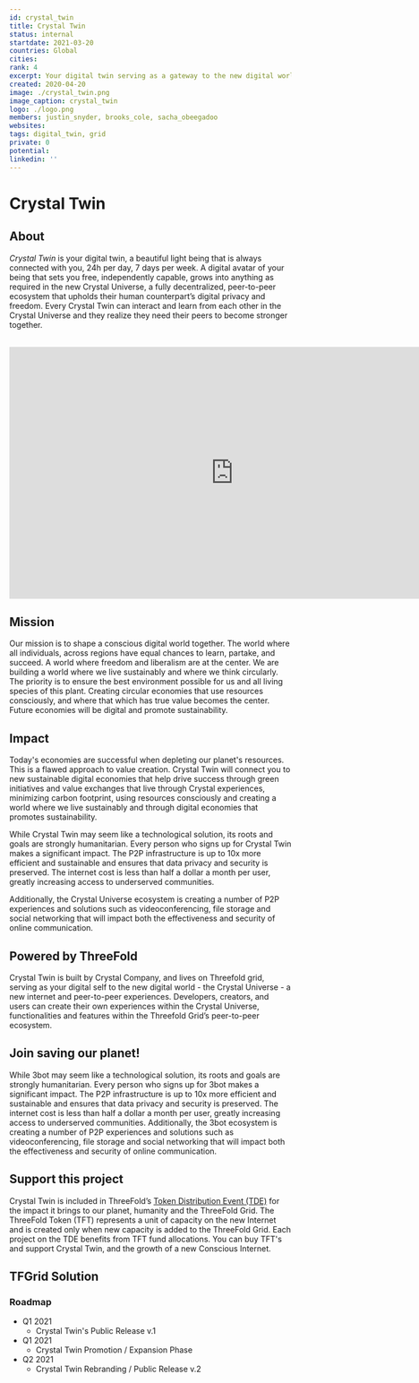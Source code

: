 ```yaml
---
id: crystal_twin
title: Crystal Twin
status: internal
startdate: 2021-03-20
countries: Global
cities:
rank: 4
excerpt: Your digital twin serving as a gateway to the new digital world of peer-to-peer experiences.
created: 2020-04-20
image: ./crystal_twin.png
image_caption: crystal_twin
logo: ./logo.png
members: justin_snyder, brooks_cole, sacha_obeegadoo
websites:
tags: digital_twin, grid
private: 0
potential:
linkedin: ''
---
```



# Crystal Twin

## About

*Crystal Twin* is your digital twin, a beautiful light being that is always connected with you, 24h per day, 7 days per week. A digital avatar of your being that sets you free, independently capable, grows into anything as required in the new Crystal Universe, a fully decentralized, peer-to-peer ecosystem that upholds their human counterpart’s  digital privacy and freedom. Every Crystal Twin can interact and learn from each other in the Crystal Universe and they realize they need their peers to become stronger together.

<BR>

<iframe src="https://player.vimeo.com/video/412762729" width="800" height="450" frameborder="0" allow="autoplay; fullscreen" allowfullscreen></iframe>

<BR>

## Mission

Our mission is to shape a conscious digital world together. The world where all individuals, across regions have equal chances to learn, partake, and succeed. A world where freedom and liberalism are at the center. We are building a world where we live sustainably and where we think circularly. The priority is to ensure the best environment possible for us and all living species of this plant. Creating circular economies that use resources consciously, and where that which has true value becomes the center. Future economies will be digital and promote sustainability.

## Impact

Today's economies are successful when depleting our planet's resources. This is a flawed approach to value creation. Crystal Twin will connect you to new sustainable digital economies that help drive success through green initiatives and value exchanges that live through Crystal experiences, minimizing carbon footprint, using resources consciously and creating a world where we live sustainably and through digital economies that promotes sustainability.

While Crystal Twin may seem like a technological solution, its roots and goals are strongly humanitarian. Every person who signs up for Crystal Twin makes a significant impact. The P2P infrastructure is up to 10x more efficient and sustainable and ensures that data privacy and security is preserved. The internet cost is less than half a dollar a month per user, greatly increasing access to underserved communities. 

Additionally, the Crystal Universe ecosystem is creating a number of P2P experiences and solutions such as videoconferencing, file storage and social networking that will impact both the effectiveness and security of online communication.

 ## Powered by ThreeFold  

Crystal Twin is built by Crystal Company, and lives on Threefold grid, serving as your digital self to the new digital world - the Crystal Universe - a new internet and peer-to-peer experiences. Developers, creators, and users can create their own experiences within the Crystal Universe, functionalities and features within the Threefold Grid’s peer-to-peer ecosystem.

 ## Join saving our planet!

While 3bot may seem like a technological solution, its roots and goals are strongly humanitarian. Every person who signs up for 3bot makes a significant impact. The P2P infrastructure is up to 10x more efficient and sustainable and ensures that data privacy and security is preserved. The internet cost is less than half a dollar a month per user, greatly increasing access to underserved communities. Additionally, the 3bot ecosystem is creating a number of P2P experiences and solutions such as videoconferencing, file storage and social networking that will impact both the effectiveness and security of online communication.

## Support this project

Crystal Twin is included in ThreeFold’s [Token Distribution Event (TDE)](https://wiki.threefold.io/#/tdeoverview)</a> for the impact it brings to our planet, humanity and the ThreeFold Grid.
The ThreeFold Token (TFT) represents a unit of capacity on the new Internet and is created only when new capacity is added to the ThreeFold Grid.
Each project on the TDE benefits from TFT fund allocations. You can buy TFT's and support Crystal Twin, and the growth of a new Conscious Internet.

## TFGrid Solution

### Roadmap

- Q1 2021
  - Crystal Twin's Public Release v.1
- Q1 2021
  - Crystal Twin Promotion / Expansion Phase
- Q2 2021
  - Crystal Twin Rebranding / Public Release v.2
